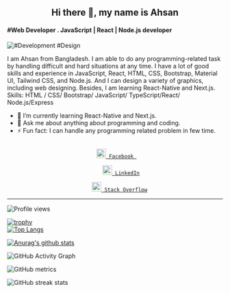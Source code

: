 
### <h2  align="center"> Hi there 👋, my name is Ahsan </h2>
#### #Web Developer . JavaScript | React | Node.js developer
![#Development #Design](https://www.journeyfortech.com/user_upload/2.jpg)

I am Ahsan from Bangladesh.   I am able to do any programming-related task by handling difficult and hard situations at any time. I have a lot of good skills and experience in JavaScript, React, HTML, CSS, Bootstrap, Material UI, Tailwind CSS, and Node.js.
And I can design a variety of graphics, including web designing.
Besides, I am learning React-Native and Next.js.
Skills: HTML / CSS/ Bootstrap/ JavaScript/ TypeScript/React/ Node.js/Express

 - 🌱 I’m currently learning React-Native and Next.js.
- 💬 Ask me about anything about programming and coding. 
- ⚡ Fun fact: I can handle  any  programming related problem in few time.  

<div align="center">
  
 

   <code>
 <a href="https://www.facebook.com/Ahsan1871/" target="blank" title="Facebook Profile"><img width="22"  src='https://cdn3.iconfinder.com/data/icons/capsocial-round/500/facebook-512.png'> Facebook </a>
</code>
   <code>
    <a href="https://www.linkedin.com/in/ah1871/" target="blank" title="LinkedIn Profile"><img width="22"                 src='https://image.flaticon.com/icons/png/512/174/174857.png'> LinkedIn</a>
  </code>
 
<code>
   <a href="https://stackoverflow.com/users/users/14908654/ahsan-ullah" target="blank" title="LinkedIn Profile"><img width="22"                  src='https://gagan93.me/resources/images/so.png'> Stack Overflow</a>
</code>
 

  </div>
  
  <hr/>
  
  
  ![Profile views](https://gpvc.arturio.dev/Ahsan-Ullah1871 )  

 [![trophy](https://github-profile-trophy.vercel.app/?username=Ahsan-Ullah1871 )](https://github.com/ryo-ma/github-profile-trophy)
  <br/>
  [![Top Langs](https://github-readme-stats.vercel.app/api/top-langs/?username=Ahsan-Ullah1871 )](https://github.com/anuraghazra/github-readme-stats)
  
  
  [![Anurag's github stats](https://github-readme-stats.vercel.app/api?username=Ahsan-Ullah1871)](https://github.com/anuraghazra/github-readme-stats)
  
  
  ![GitHub Activity Graph](https://activity-graph.herokuapp.com/graph?username=Ahsan-Ullah1871 )  
  
  
  ![GitHub metrics](https://metrics.lecoq.io/Ahsan-Ullah1871 )  
  
  
  ![GitHub streak stats](https://github-readme-streak-stats.herokuapp.com/?user=Ahsan-Ullah1871 ) 
  






